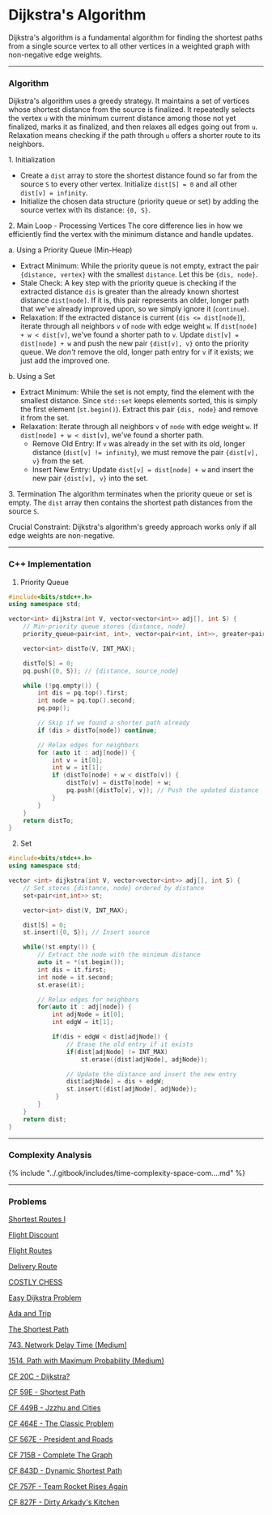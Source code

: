 # Dijkstra's Algorithm

Dijkstra's algorithm is a fundamental algorithm for finding the shortest paths from a single source vertex to all other vertices in a weighted graph with non-negative edge weights.

***

### Algorithm

Dijkstra's algorithm uses a greedy strategy. It maintains a set of vertices whose shortest distance from the source is finalized. It repeatedly selects the vertex `u` with the minimum current distance among those not yet finalized, marks it as finalized, and then relaxes all edges going out from `u`. Relaxation means checking if the path through `u` offers a shorter route to its neighbors.

1\. Initialization

* Create a `dist` array to store the shortest distance found so far from the source `S` to every other vertex. Initialize `dist[S] = 0` and all other `dist[v] = infinity`.
* Initialize the chosen data structure (priority queue or set) by adding the source vertex with its distance: `{0, S}`.

2\. Main Loop - Processing Vertices The core difference lies in how we efficiently find the vertex with the minimum distance and handle updates.

a. Using a Priority Queue (Min-Heap)

* Extract Minimum: While the priority queue is not empty, extract the pair `{distance, vertex}` with the smallest `distance`. Let this be `{dis, node}`.
* Stale Check: A key step with the priority queue is checking if the extracted distance `dis` is greater than the already known shortest distance `dist[node]`. If it is, this pair represents an older, longer path that we've already improved upon, so we simply ignore it (`continue`).
* Relaxation: If the extracted distance is current (`dis <= dist[node]`), iterate through all neighbors `v` of `node` with edge weight `w`. If `dist[node] + w < dist[v]`, we've found a shorter path to `v`. Update `dist[v] = dist[node] + w` and push the new pair `{dist[v], v}` onto the priority queue. We _don't_ remove the old, longer path entry for `v` if it exists; we just add the improved one.

b. Using a Set

* Extract Minimum: While the set is not empty, find the element with the smallest distance. Since `std::set` keeps elements sorted, this is simply the first element (`st.begin()`). Extract this pair `{dis, node}` and remove it from the set.
* Relaxation: Iterate through all neighbors `v` of `node` with edge weight `w`. If `dist[node] + w < dist[v]`, we've found a shorter path.
  * Remove Old Entry: If `v` was already in the set with its old, longer distance (`dist[v] != infinity`), we must remove the pair `{dist[v], v}` from the set.
  * Insert New Entry: Update `dist[v] = dist[node] + w` and insert the new pair `{dist[v], v}` into the set.

3\. Termination The algorithm terminates when the priority queue or set is empty. The `dist` array then contains the shortest path distances from the source `S`.

Crucial Constraint: Dijkstra's algorithm's greedy approach works only if all edge weights are non-negative.

***

### C++ Implementation

1. Priority Queue

```cpp
#include<bits/stdc++.h>
using namespace std;

vector<int> dijkstra(int V, vector<vector<int>> adj[], int S) {
    // Min-priority queue stores {distance, node}
    priority_queue<pair<int, int>, vector<pair<int, int>>, greater<pair<int, int>>> pq;

    vector<int> distTo(V, INT_MAX);

    distTo[S] = 0;
    pq.push({0, S}); // {distance, source_node}

    while (!pq.empty()) {
        int dis = pq.top().first;
        int node = pq.top().second;
        pq.pop();

        // Skip if we found a shorter path already
        if (dis > distTo[node]) continue;

        // Relax edges for neighbors
        for (auto it : adj[node]) {
            int v = it[0];
            int w = it[1];
            if (distTo[node] + w < distTo[v]) {
                distTo[v] = distTo[node] + w;
                pq.push({distTo[v], v}); // Push the updated distance
            }
        }
    }
    return distTo;
}
```

2. Set

```cpp
#include<bits/stdc++.h>
using namespace std;

vector <int> dijkstra(int V, vector<vector<int>> adj[], int S) {
    // Set stores {distance, node} ordered by distance
    set<pair<int,int>> st;

    vector<int> dist(V, INT_MAX);

    dist[S] = 0;
    st.insert({0, S}); // Insert source

    while(!st.empty()) {
        // Extract the node with the minimum distance
        auto it = *(st.begin());
        int dis = it.first;
        int node = it.second;
        st.erase(it);

        // Relax edges for neighbors
        for(auto it : adj[node]) {
            int adjNode = it[0];
            int edgW = it[1];

            if(dis + edgW < dist[adjNode]) {
                // Erase the old entry if it exists
                if(dist[adjNode] != INT_MAX)
                    st.erase({dist[adjNode], adjNode});

                // Update the distance and insert the new entry
                dist[adjNode] = dis + edgW;
                st.insert({dist[adjNode], adjNode});
             }
        }
    }
    return dist;
}
```

***

### Complexity Analysis

{% include "../.gitbook/includes/time-complexity-space-com....md" %}

***

### Problems

[Shortest Routes I](https://cses.fi/problemset/task/1671/)

[Flight Discount](https://cses.fi/problemset/task/1195)

[Flight Routes](https://cses.fi/problemset/task/1196)

[Delivery Route](https://www.spoj.com/problems/DELIVER/)

[COSTLY CHESS](https://www.spoj.com/problems/CCHESS/)

[Easy Dijkstra Problem](https://www.spoj.com/problems/EZDIJKST/en/)

[Ada and Trip](https://www.spoj.com/problems/ADATRIP/)

[The Shortest Path](https://www.spoj.com/problems/SHPATH/)

[743. Network Delay Time (Medium)](https://leetcode.com/problems/network-delay-time/description/)

[1514. Path with Maximum Probability (Medium)](https://leetcode.com/problems/path-with-maximum-probability/)

[CF 20C - Dijkstra?](https://codeforces.com/problemset/problem/20/C)

[CF 59E - Shortest Path](https://codeforces.com/problemset/problem/59/E)

[CF 449B - Jzzhu and Cities](https://codeforces.com/problemset/problem/449/B)

[CF 464E - The Classic Problem](https://codeforces.com/problemset/problem/464/E)

[CF 567E - President and Roads](https://codeforces.com/problemset/problem/567/E)

[CF 715B - Complete The Graph](https://codeforces.com/problemset/problem/715/B)

[CF 843D - Dynamic Shortest Path](https://codeforces.com/problemset/problem/843/D)

[CF 757F - Team Rocket Rises Again](https://codeforces.com/contest/757/problem/F)

[CF 827F - Dirty Arkady's Kitchen](https://codeforces.com/contest/827/problem/F)
